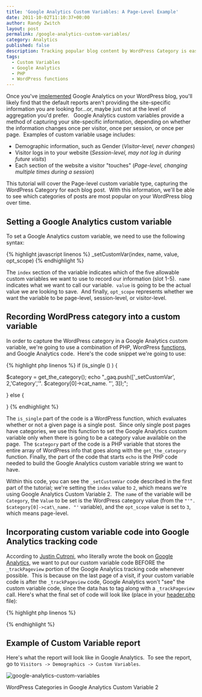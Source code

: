```yaml
---
title: 'Google Analytics Custom Variables: A Page-Level Example'
date: 2011-10-02T11:10:37+00:00
author: Randy Zwitch
layout: post
permalink: /google-analytics-custom-variables/
category: Analytics
published: false
description: Tracking popular blog content by WordPress Category is easy using Google Analytics custom variables. Here's how to create a summary report.
tags:
  - Custom Variables
  - Google Analytics
  - PHP
  - WordPress functions
---
```

Once you've <a title="Google Analytics for WordPress: Two Methods" href="http://randyzwitch.com/2011/08/google-analytics-for-wordpress/" target="_blank">implemented</a> Google Analytics on your WordPress blog, you'll likely find that the default reports aren't providing the site-specific information you are looking for...or, maybe just not at the level of aggregation you'd prefer.   Google Analytics custom variables provide a method of capturing your site-specific information, depending on whether the information changes once per visitor, once per session, or once per page.  Examples of custom variable usage includes:

  * Demographic information, such as Gender (_Visitor-level, never changes_)
  * Visitor logs in to your website (_Session-level, may not log in during future visits_)
  * Each section of the website a visitor "touches" (_Page-level, changing multiple times during a session_)

This tutorial will cover the Page-level custom variable type, capturing the WordPress Category for each blog post.  With this information, we'll be able to see which categories of posts are most popular on your WordPress blog over time.

## Setting a Google Analytics custom variable

To set a Google Analytics custom variable, we need to use the following syntax:

{% highlight javascript linenos %}
_setCustomVar(index, name, value, opt_scope)
{% endhighlight %}

The `index` section of the variable indicates which of the five allowable custom variables we want to use to record our information (slot 1-5).  `name` indicates what we want to call our variable.  `value` is going to be the actual value we are looking to save.  And finally, `opt_scope` represents whether we want the variable to be page-level, session-level, or visitor-level.

## Recording WordPress category into a custom variable

In order to capture the WordPress category in a Google Analytics custom variable, we're going to use a combination of PHP, WordPress <a title="WordPress functions" href="http://codex.wordpress.org/Function_Reference" target="_blank">functions</a>, and Google Analytics code.  Here's the code snippet we're going to use:

{% highlight php linenos %}
if (is_single () ) {

$category = get_the_category();
echo "_gaq.push(['_setCustomVar', 2,'Category','". $category[0]->cat_name. "', 3]);";

} else {

}
{% endhighlight %}

The `is_single` part of the code is a WordPress function, which evaluates whether or not a given page is a single post.  Since only single post pages have categories, we use this function to set the Google Analytics custom variable only when there is going to be a category value available on the page.  The `$category` part of the code is a PHP variable that stores the entire array of WordPress info that goes along with the `get_the_category` function. Finally, the part of the code that starts `echo` is the PHP code needed to build the Google Analytics custom variable string we want to have. 

Within this code, you can see the `_setCustomVar` code described in the first part of the tutorial; we're setting the `index` value to `2`, which means we're using Google Analytics Custom Variable 2.  The `name` of the variable will be `Category`, the `Value` to be set is the WordPress category value (from the `"'". $category[0]->cat\_name. "'` variable), and the `opt_scope` value is set to `3`, which means page-level.

## Incorporating custom variable code into Google Analytics tracking code

According to <a title="More info on Google Analytics custom variables" href="http://cutroni.com/blog/2011/05/18/mastering-google-analytics-custom-variables/" target="_blank">Justin Cutroni</a>, who literally wrote the book on [Google Analytics](http://www.amazon.com/gp/product/0596158009/ref=as_li_ss_tl?ie=UTF8&tag=thefuquexpe-20&linkCode=as2&camp=217145&creative=399369&creativeASIN=0596158009), we want to put our custom variable code BEFORE the `_trackPageview` portion of the Google Analytics tracking code whenever possible.  This is because on the last page of a visit, if your custom variable code is after the `_trackPageview` code, Google Analytics won't "see" the custom variable code, since the data has to tag along with a `_trackPageview` call. Here's what the final set of code will look like (place in your <a title="Installing Google Analytics tracking code" href="http://randyzwitch.com/2011/08/google-analytics-for-wordpress/" target="_blank">header.php</a> file):

{% highlight php linenos %}
<script type="text/javascript">

var _gaq =_gaq || [];
 _gaq.push(['_setAccount', 'UA-XXXXXXXX-X']);

if (is_single () ) {

$category = get_the_category();
echo "_gaq.push(['_setCustomVar', 2,'Category','". $category[0]->cat_name. "', 3]);";

} else {

}

_gaq.push(['_trackPageview']);
_gaq.push(['_trackPageLoadTime']);

(function() {

 var ga = document.createElement('script');
 ga.type = 'text/javascript';
 ga.async = true;

 ga.src = ('https:' == document.location.protocol ? 'https://ssl' : 'http://www') + '.google-analytics.com/ga.js';
 var s = document.getElementsByTagName('script')[0]; s.parentNode.insertBefore(ga,s);
})();

</script>
{% endhighlight %}

## Example of Custom Variable report

Here's what the report will look like in Google Analytics.  To see the report, go to `Visitors -> Demographics -> Custom Variables`.

![google-analytics-custom-variables](/wp-content/uploads/2011/10/google-analytics-custom-variables-1024x143.png)

<p class="wp-caption-text">
WordPress Categories in Google Analytics Custom Variable 2
</p>
